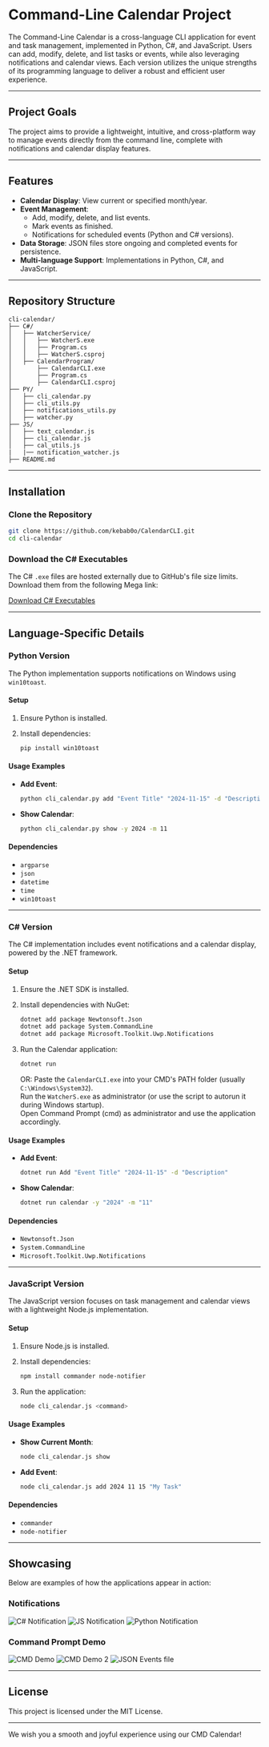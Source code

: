 # Command-Line Calendar Project

The Command-Line Calendar is a cross-language CLI application for event and task management, implemented in Python, C#, and JavaScript. Users can add, modify, delete, and list tasks or events, while also leveraging notifications and calendar views. Each version utilizes the unique strengths of its programming language to deliver a robust and efficient user experience.

---

## Project Goals

The project aims to provide a lightweight, intuitive, and cross-platform way to manage events directly from the command line, complete with notifications and calendar display features.

---

## Features

- **Calendar Display**: View current or specified month/year.
- **Event Management**:
  - Add, modify, delete, and list events.
  - Mark events as finished.
  - Notifications for scheduled events (Python and C# versions).
- **Data Storage**: JSON files store ongoing and completed events for persistence.
- **Multi-language Support**: Implementations in Python, C#, and JavaScript.

---

## Repository Structure

```
cli-calendar/
├── C#/
│   ├── WatcherService/
│   │   ├── WatcherS.exe
│   │   ├── Program.cs
│   │   ├── WatcherS.csproj
│   ├── CalendarProgram/
│       ├── CalendarCLI.exe
│       ├── Program.cs
│       ├── CalendarCLI.csproj
├── PY/
│   ├── cli_calendar.py
│   ├── cli_utils.py
│   ├── notifications_utils.py
│   ├── watcher.py
├── JS/
│   ├── text_calendar.js
│   ├── cli_calendar.js
│   ├── cal_utils.js
|   |── notification_watcher.js
├── README.md
```

---

## Installation

### Clone the Repository

```bash
git clone https://github.com/kebab0o/CalendarCLI.git
cd cli-calendar
```

### Download the C# Executables

The C# `.exe` files are hosted externally due to GitHub's file size limits. Download them from the following Mega link:

[Download C# Executables](https://mega.nz/folder/09F2mL4Z#Epk7KSjFtDMpYwTer6nz3g)

---

## Language-Specific Details

### Python Version

The Python implementation supports notifications on Windows using `win10toast`.

#### Setup

1. Ensure Python is installed.
2. Install dependencies:

   ```bash
   pip install win10toast
   ```

#### Usage Examples

- **Add Event**:

  ```bash
  python cli_calendar.py add "Event Title" "2024-11-15" -d "Description" -t "09:00" -n "2024-11-15-07:00"
  ```

- **Show Calendar**:

  ```bash
  python cli_calendar.py show -y 2024 -m 11
  ```

#### Dependencies

- `argparse`
- `json`
- `datetime`
- `time`
- `win10toast`

---

### C# Version

The C# implementation includes event notifications and a calendar display, powered by the .NET framework.

#### Setup

1. Ensure the .NET SDK is installed.
2. Install dependencies with NuGet:

   ```bash
   dotnet add package Newtonsoft.Json
   dotnet add package System.CommandLine
   dotnet add package Microsoft.Toolkit.Uwp.Notifications
   ```

3. Run the Calendar application:

   ```bash
   dotnet run
   ```
   OR:
   Paste the `CalendarCLI.exe` into your CMD's PATH folder (usually `C:\Windows\System32`).  
   Run the `WatcherS.exe` as administrator (or use the script to autorun it during Windows startup).  
   Open Command Prompt (cmd) as administrator and use the application accordingly.  

#### Usage Examples

- **Add Event**:

  ```bash
  dotnet run Add "Event Title" "2024-11-15" -d "Description"
  ```

- **Show Calendar**:

  ```bash
  dotnet run calendar -y "2024" -m "11"
  ```

#### Dependencies

- `Newtonsoft.Json`
- `System.CommandLine`
- `Microsoft.Toolkit.Uwp.Notifications`

---

### JavaScript Version

The JavaScript version focuses on task management and calendar views with a lightweight Node.js implementation.

#### Setup

1. Ensure Node.js is installed.
2. Install dependencies:

   ```bash
   npm install commander node-notifier
   ```

3. Run the application:

   ```bash
   node cli_calendar.js <command>
   ```

#### Usage Examples

- **Show Current Month**:

  ```bash
  node cli_calendar.js show
  ```

- **Add Event**:

  ```bash
  node cli_calendar.js add 2024 11 15 "My Task"
  ```

#### Dependencies

- `commander`
- `node-notifier`

---

## Showcasing

Below are examples of how the applications appear in action:

### Notifications

![C# Notification](Screenshots/CSNotif_primjer.png)
![JS Notification](Screenshots/JSPrimjerNotif.png)
![Python Notification](Screenshots/PythonNotif_primjer.png)

### Command Prompt Demo

![CMD Demo](Screenshots/WSCMDExample1.PNG)
![CMD Demo 2](Screenshots/WSCMDExample2.PNG)
![JSON Events file](Screenshots/JSONFileExample.PNG)

---

## License

This project is licensed under the MIT License.

---

We wish you a smooth and joyful experience using our CMD Calendar!
